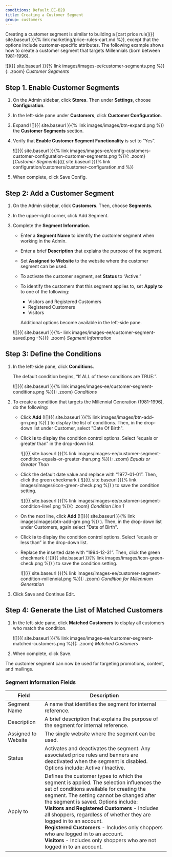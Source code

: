 ```yaml
---
conditions: Default.EE-B2B
title: Creating a Customer Segment
group: customers
---
```


Creating a customer segment is similar to building a [cart price rule]({{ site.baseurl }}{% link marketing/price-rules-cart.md %}), except that the options include customer-specific attributes. The following example shows how to create a customer segment that targets Millennials (born between 1981-1996).

![]({{ site.baseurl }}{% link images/images-ee/customer-segments.png %}){: .zoom}
_Customer Segments_

## Step 1. Enable Customer Segments

1. On the Admin sidebar, click **Stores**. Then under **Settings**, choose **Configuration**.

1. In the left-side pane under **Customers**, click **Customer Configuration**.

1. Expand ![]({{ site.baseurl }}{% link images/images/btn-expand.png %}) the **Customer Segments** section.

1. Verify that **Enable Customer Segment Functionality** is set to “Yes”.

      ![]({{ site.baseurl }}{% link images/images-ee/config-customers-customer-configuration-customer-segments.png %}){: .zoom}
      [_Customer Segments_]({{ site.baseurl }}{% link configuration/customers/customer-configuration.md %})

1. When complete, click <span class="btn">Save Config</span>.

## Step 2: Add a Customer Segment

1. On the Admin sidebar, click **Customers**. Then, choose **Segments**.

1. In the upper-right corner, click <span class="btn">Add Segment</span>.

1. Complete the **Segment Information**.

   * Enter a **Segment Name** to identify the customer segment when working in the Admin.
   * Enter a brief **Description** that explains the purpose of the segment.
   * Set **Assigned to Website** to the website where the customer segment can be used.
   * To activate the customer segment, set **Status** to “Active.”
   * To identify the customers that this segment applies to, set **Apply to** to one of the following:

     * Visitors and Registered Customers
     * Registered Customers
     * Visitors

     Additional options become available in the left-side pane.

   ![]({{ site.baseurl }}{%- link images/images-ee/customer-segment-saved.png -%}){: .zoom}
   _Segment Information_

## Step 3: Define the Conditions

1. In the left-side pane, click **Conditions**.

   The default condition begins, “If ALL of these conditions are TRUE:”.

   ![]({{ site.baseurl }}{% link images/images-ee/customer-segment-conditions.png %}){: .zoom}
   _Conditions_

1. To create a condition that targets the Millennial Generation (1981-1996), do the following:

    * Click **Add** (![]({{ site.baseurl }}{% link images/images/btn-add-grn.png %}) ) to display the list of conditions. Then, in the drop-down list under Customer, select "Date Of Birth".

    * Click **is** to display the condition control options. Select “equals or greater than” in the drop-down list.

      ![]({{ site.baseurl }}{% link images/images-ee/customer-segment-condition-equals-or-greater-than.png %}){: .zoom}
      _Equals or Greater Than_

    * Click the default date value and replace with “1977-01-01”. Then, click the green checkmark ( ![]({{ site.baseurl }}{% link images/images/icon-green-check.png %}) ) to save the condition setting.

      ![]({{ site.baseurl }}{% link images/images-ee/customer-segment-condition-line1.png %}){: .zoom}
      _Condition Line 1_

    * On the next line, click **Add** (![]({{ site.baseurl }}{% link images/images/btn-add-grn.png %}) ). Then, in the drop-down list under Customers, again select "Date of Birth".

    * Click **is** to display the condition control options. Select “equals or less than” in the drop-down list.

    * Replace the inserted date with “1994-12-31”. Then, click the green checkmark ( ![]({{ site.baseurl }}{% link images/images/icon-green-check.png %}) ) to save the condition setting.

      ![]({{ site.baseurl }}{% link images/images-ee/customer-segment-condition-millennial.png %}){: .zoom}
      _Condition for Millennium Generation_

1. Click <span class="btn">Save and Continue Edit</span>.

## Step 4: Generate the List of Matched Customers

1. In the left-side pane, click **Matched Customers** to display all customers who match the condition.

    ![]({{ site.baseurl }}{% link images/images-ee/customer-segment-matched-customers.png %}){: .zoom}
    _Matched Customers_

1. When complete, click <span class="btn">Save</span>.

The customer segment can now be used for targeting promotions, content, and mailings.

### Segment Information Fields

|Field|Description|
|--- |---|
|Segment Name| A name that identifies the segment for internal reference.|
|Description| A brief description that explains the purpose of the segment for internal reference.|
|Assigned to Website| The single website where the segment can be used.|
|Status| Activates and deactivates the segment. Any associated price rules and banners are deactivated when the segment is disabled. Options include: Active / Inactive.|
|Apply to| Defines the customer types to which the segment is applied. The selection influences the set of conditions available for creating the segment. The setting cannot be changed after the segment is saved. Options include:<br/>**Visitors and Registered Customers** - Includes all shoppers, regardless of whether they are logged in to an account.<br/>**Registered Customers** - Includes only shoppers who are logged in to an account.<br/>**Visitors** - Includes only shoppers who are not logged in to an account.|
